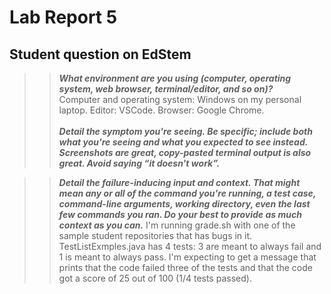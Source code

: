 # Lab Report 5

## Student question on EdStem

>> **_What environment are you using (computer, operating system, web browser, terminal/editor, and so on)?_**  <br />
 Computer and operating system: Windows on my personal laptop. Editor: VSCode. Browser: Google Chrome. <br /> <br />
>>**_Detail the symptom you're seeing. Be specific; include both what you're seeing and what you expected to see instead. Screenshots are great, copy-pasted terminal output is also great. Avoid saying “it doesn't work”._**<br />

>>**_Detail the failure-inducing input and context. That might mean any or all of the command you're running, a test case, command-line arguments, working directory, even the last few commands you ran. Do your best to provide as much context as you can._**
>>I'm running grade.sh with one of the sample student repositories that has bugs in it. TestListExmples.java 
has 4 tests: 3 are meant to always fail and 1 is meant to always pass.
I'm expecting to get a message that prints that the code failed three of the tests and that the code got a score of 25 out of 100 (1/4 tests passed). 



